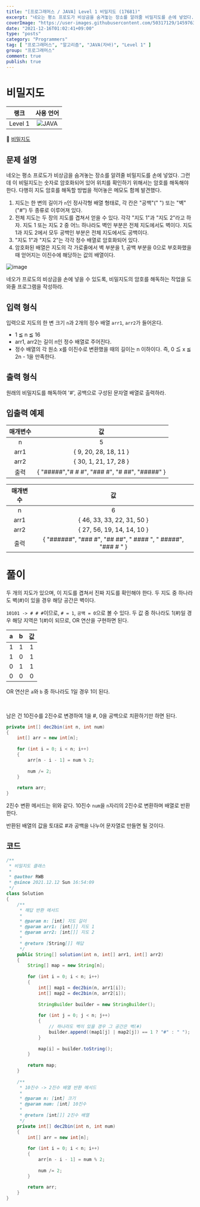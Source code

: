 ```yaml
---
title: "[프로그래머스 / JAVA] Level 1 비밀지도 (17681)"
excerpt: "네오는 평소 프로도가 비상금을 숨겨놓는 장소를 알려줄 비밀지도를 손에 넣었다. 그런데 이 비밀지도는 숫자로 암호화되어 있어 위치를 확인하기 위해서는 암호를 해독해야 한다. 다행히 지도 암호를 해독할 방법을 적어놓은 메모도 함께 발견했다."
coverImage: "https://user-images.githubusercontent.com/50317129/145976356-6b5d1430-31c0-4c34-829e-6be8f747ab19.png"
date: "2021-12-16T01:02:41+09:00"
type: "posts"
category: "Programmers"
tag: [ "프로그래머스", "알고리즘", "JAVA(자바)", "Level 1" ]
group: "프로그래머스"
comment: true
publish: true
---
```


# 비밀지도

|  랭크   |                                                      사용 언어                                                      |
| :-----: | :-----------------------------------------------------------------------------------------------------------------: |
| Level 1 | ![JAVA](https://shields.io/badge/java-JDK%2011-lightgray?logo=java&style=plastic&logoColor=white&labelColor=orange) |

🔗 [비밀지도](https://programmers.co.kr/learn/courses/30/lessons/17681)





## 문제 설명

네오는 평소 프로도가 비상금을 숨겨놓는 장소를 알려줄 비밀지도를 손에 넣었다. 그런데 이 비밀지도는 숫자로 암호화되어 있어 위치를 확인하기 위해서는 암호를 해독해야 한다. 다행히 지도 암호를 해독할 방법을 적어놓은 메모도 함께 발견했다.

1. 지도는 한 변의 길이가 `n`인 정사각형 배열 형태로, 각 칸은 "공백"(" ") 또는 "벽"("#") 두 종류로 이루어져 있다.
2. 전체 지도는 두 장의 지도를 겹쳐서 얻을 수 있다. 각각 "지도 1"과 "지도 2"라고 하자. 지도 1 또는 지도 2 중 어느 하나라도 벽인 부분은 전체 지도에서도 벽이다. 지도 1과 지도 2에서 모두 공백인 부분은 전체 지도에서도 공백이다.
3. "지도 1"과 "지도 2"는 각각 정수 배열로 암호화되어 있다.
4. 암호화된 배열은 지도의 각 가로줄에서 벽 부분을 1, 공백 부분을 0으로 부호화했을 때 얻어지는 이진수에 해당하는 값의 배열이다.

![image](http://t1.kakaocdn.net/welcome2018/secret8.png)

네오가 프로도의 비상금을 손에 넣을 수 있도록, 비밀지도의 암호를 해독하는 작업을 도와줄 프로그램을 작성하라.





## 입력 형식

입력으로 지도의 한 변 크기 `n`과 2개의 정수 배열 `arr1`, `arr2`가 들어온다.

* 1 ≦ n ≦ 16
* arr1, arr2는 길이 n인 정수 배열로 주어진다.
* 정수 배열의 각 원소 x를 이진수로 변환했을 때의 길이는 n 이하이다. 즉, 0 ≦ x ≦ 2n - 1을 만족한다.





## 출력 형식

원래의 비밀지도를 해독하여 '#', 공백으로 구성된 문자열 배열로 출력하라.





## 입출력 예제

| 매개변수 |                      값                       |
| :------: | :-------------------------------------------: |
|    n     |                       5                       |
|   arr1   |             { 9, 20, 28, 18, 11 }             |
|   arr2   |             { 30, 1, 21, 17, 28 }             |
|   출력   | { "#####","# # #", "### #", "# ##", "#####" } |

| 매개변수 |                              값                              |
| :------: | :----------------------------------------------------------: |
|    n     |                              6                               |
|   arr1   |                  { 46, 33, 33, 22, 31, 50 }                  |
|   arr2   |                  { 27, 56, 19, 14, 14, 10 }                  |
|   출력   | { "######", "### #", "## ##", " #### ", " #####", "### # " } |










# 풀이

두 개의 지도가 있으며, 이 지도를 겹쳐서 진짜 지도를 확인해야 한다. 두 지도 중 하나라도 벽(#)이 있을 경우 해당 공간은 벽이다.

`10101 -> # # #`이므로, `# = 1`, `공백 = 0`으로 볼 수 있다. 두 값 중 하나라도 1(#)일 경우 해당 지역은 1(#)이 되므로, OR 연산을 구현하면 된다.

|   a   |   b   |  값   |
| :---: | :---: | :---: |
|   1   |   1   |   1   |
|   1   |   0   |   1   |
|   0   |   1   |   1   |
|   0   |   0   |   0   |

OR 연산은 `a`와 `b` 중 하나라도 1일 경우 1이 된다.

<br />

남은 건 10진수를 2진수로 변경하여 1을 #, 0을 공백으로 치환하기만 하면 된다.

``` java
private int[] dec2bin(int n, int num)
{
	int[] arr = new int[n];
	
	for (int i = 0; i < n; i++)
	{
		arr[n - i - 1] = num % 2;
		
		num /= 2;
	}
	
	return arr;
}
```

2진수 변환 메서드는 위와 같다. 10진수 `num`을 `n`자리의 2진수로 변환하며 배열로 반환한다.

반환된 배열의 값을 토대로 #과 공백을 나누어 문자열로 만들면 될 것이다.





## 코드

``` java
/**
 * 비밀지도 클래스
 *
 * @author RWB
 * @since 2021.12.12 Sun 16:54:09
 */
class Solution
{
	/**
	 * 해답 반환 메서드
	 *
	 * @param n: [int] 지도 길이
	 * @param arr1: [int[]] 지도 1
	 * @param arr2: [int[]] 지도 2
	 *
	 * @return [String[]] 해답
	 */
	public String[] solution(int n, int[] arr1, int[] arr2)
	{
		String[] map = new String[n];
		
		for (int i = 0; i < n; i++)
		{
			int[] map1 = dec2bin(n, arr1[i]);
			int[] map2 = dec2bin(n, arr2[i]);
			
			StringBuilder builder = new StringBuilder();
			
			for (int j = 0; j < n; j++)
			{
				// 하나라도 벽이 있을 경우 그 공간은 벽(#)
				builder.append((map1[j] | map2[j]) == 1 ? "#" : " ");
			}
			
			map[i] = builder.toString();
		}
		
		return map;
	}
	
	/**
	 * 10진수 -> 2진수 배열 반환 메서드
	 *
	 * @param n: [int] 크기
	 * @param num: [int] 10진수
	 *
	 * @return [int[]] 2진수 배열
	 */
	private int[] dec2bin(int n, int num)
	{
		int[] arr = new int[n];
		
		for (int i = 0; i < n; i++)
		{
			arr[n - i - 1] = num % 2;
			
			num /= 2;
		}
		
		return arr;
	}
}
```